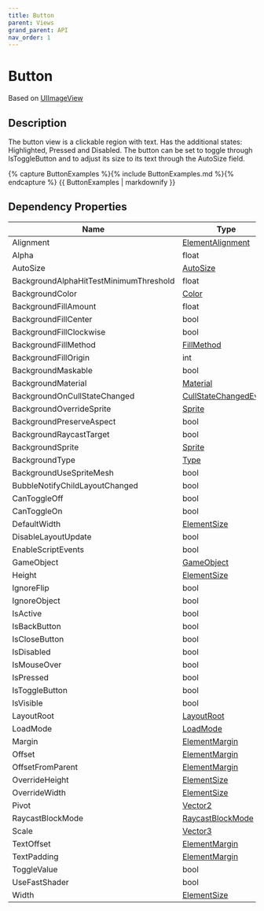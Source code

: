```yaml
---
title: Button
parent: Views
grand_parent: API
nav_order: 1
---
```


# Button

Based on [UIImageView](UIImageView)

## Description

The button view is a clickable region with text. Has the additional states: Highlighted, Pressed and Disabled. The button can be set to toggle through IsToggleButton and to adjust its size to its text through the AutoSize field.

{% capture ButtonExamples %}{% include ButtonExamples.md %}{% endcapture %}
{{ ButtonExamples | markdownify }}

## Dependency Properties

| Name | Type | Description |
| --- | --- | --- |
| Alignment | [ElementAlignment](../Types/ElementAlignment) |  |
| Alpha | float |  |
| AutoSize | [AutoSize](../Types/AutoSize) |  |
| BackgroundAlphaHitTestMinimumThreshold | float |  |
| BackgroundColor | [Color](http://docs.unity3d.com/ScriptReference/Color.html) |  |
| BackgroundFillAmount | float |  |
| BackgroundFillCenter | bool |  |
| BackgroundFillClockwise | bool |  |
| BackgroundFillMethod | [FillMethod](http://docs.unity3d.com/ScriptReference/FillMethod.html) |  |
| BackgroundFillOrigin | int |  |
| BackgroundMaskable | bool |  |
| BackgroundMaterial | [Material](http://docs.unity3d.com/ScriptReference/Material.html) |  |
| BackgroundOnCullStateChanged | [CullStateChangedEvent](http://docs.unity3d.com/ScriptReference/CullStateChangedEvent.html) |  |
| BackgroundOverrideSprite | [Sprite](http://docs.unity3d.com/ScriptReference/Sprite.html) |  |
| BackgroundPreserveAspect | bool |  |
| BackgroundRaycastTarget | bool |  |
| BackgroundSprite | [Sprite](http://docs.unity3d.com/ScriptReference/Sprite.html) |  |
| BackgroundType | [Type](http://docs.unity3d.com/ScriptReference/Type.html) |  |
| BackgroundUseSpriteMesh | bool |  |
| BubbleNotifyChildLayoutChanged | bool |  |
| CanToggleOff | bool |  |
| CanToggleOn | bool |  |
| DefaultWidth | [ElementSize](../Types/ElementSize) |  |
| DisableLayoutUpdate | bool |  |
| EnableScriptEvents | bool |  |
| GameObject | [GameObject](http://docs.unity3d.com/ScriptReference/GameObject.html) |  |
| Height | [ElementSize](../Types/ElementSize) |  |
| IgnoreFlip | bool |  |
| IgnoreObject | bool |  |
| IsActive | bool |  |
| IsBackButton | bool |  |
| IsCloseButton | bool |  |
| IsDisabled | bool |  |
| IsMouseOver | bool |  |
| IsPressed | bool |  |
| IsToggleButton | bool |  |
| IsVisible | bool |  |
| LayoutRoot | [LayoutRoot](LayoutRoot) |  |
| LoadMode | [LoadMode](../Types/LoadMode) |  |
| Margin | [ElementMargin](../Types/ElementMargin) |  |
| Offset | [ElementMargin](../Types/ElementMargin) |  |
| OffsetFromParent | [ElementMargin](../Types/ElementMargin) |  |
| OverrideHeight | [ElementSize](../Types/ElementSize) |  |
| OverrideWidth | [ElementSize](../Types/ElementSize) |  |
| Pivot | [Vector2](http://docs.unity3d.com/ScriptReference/Vector2.html) |  |
| RaycastBlockMode | [RaycastBlockMode](../Types/RaycastBlockMode) |  |
| Scale | [Vector3](http://docs.unity3d.com/ScriptReference/Vector3.html) |  |
| TextOffset | [ElementMargin](../Types/ElementMargin) |  |
| TextPadding | [ElementMargin](../Types/ElementMargin) |  |
| ToggleValue | bool |  |
| UseFastShader | bool |  |
| Width | [ElementSize](../Types/ElementSize) |  |
